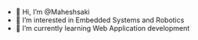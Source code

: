 - 👋 Hi, I’m @Maheshsaki
- 👀 I’m interested in Embedded Systems and Robotics
- 🌱 I’m currently learning Web Application development

<!---
Maheshsaki/Maheshsaki is a ✨ special ✨ repository because its `README.md` (this file) appears on your GitHub profile.
You can click the Preview link to take a look at your changes.
--->
